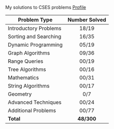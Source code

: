 My solutions to CSES problems
[Profile](https://cses.fi/user/173397)

| Problem Type          | Number Solved |
|-----------------------|:-------------:|
| Introductory Problems |     18/19     |
| Sorting and Searching |     16/35     |
| Dynamic Programming   |     05/19     |
| Graph Algorithms      |     09/36     |
| Range Queries         |     00/19     |
| Tree Algorithms       |     00/16     |
| Mathematics           |     00/31     |
| String Algorithms     |     00/17     |
| Geometry              |      0/7      |
| Advanced Techniques   |     00/24     |
| Additional Problems   |     00/77     |
| **Total**             |   **48/300**  |